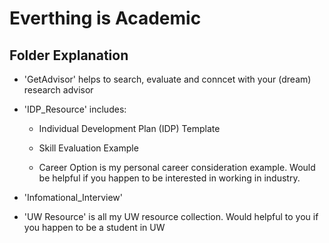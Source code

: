 # Everthing is Academic

## Folder Explanation
- 'GetAdvisor' helps to search, evaluate and conncet with your (dream) research advisor

- 'IDP_Resource' includes:
  - Individual Development Plan (IDP) Template

  - Skill Evaluation Example
 
  - Career Option is my personal career consideration example. Would be helpful if you happen to be interested in working in industry.

- 'Infomational_Interview'

- 'UW Resource' is all my UW resource collection. Would helpful to you if you happen to be a student in UW
